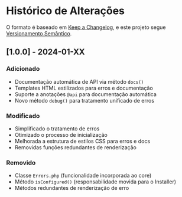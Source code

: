 # Histórico de Alterações

O formato é baseado em [Keep a Changelog](https://keepachangelog.com/en/1.0.0/),
e este projeto segue [Versionamento Semântico](https://semver.org/spec/v2.0.0.html).

## [1.0.0] - 2024-01-XX

### Adicionado
- Documentação automática de API via método `docs()`
- Templates HTML estilizados para erros e documentação
- Suporte a anotações `@api` para documentação automática
- Novo método `debug()` para tratamento unificado de erros

### Modificado
- Simplificado o tratamento de erros
- Otimizado o processo de inicialização
- Melhorada a estrutura de estilos CSS para erros e docs
- Removidas funções redundantes de renderização

### Removido
- Classe `Errors.php` (funcionalidade incorporada ao core)
- Método `isConfigured()` (responsabilidade movida para o Installer)
- Métodos redundantes de renderização de erro